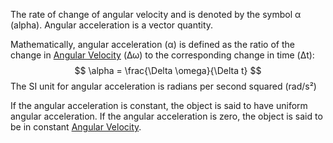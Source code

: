 The rate of change of angular velocity and is denoted by the symbol α (alpha). Angular acceleration is a vector quantity.

Mathematically, angular acceleration (α) is defined as the ratio of the change in [Angular Velocity](Jee/Physics/Circular%20Motion/Angular%20Variable/Angular%20Velocity.md)  (Δω) to the corresponding change in time (Δt):
$$
\alpha = \frac{\Delta \omega}{\Delta t}
$$
The SI unit for angular acceleration is radians per second squared (rad/s²)

If the angular acceleration is constant, the object is said to have uniform angular acceleration.
If the angular acceleration is zero, the object is said to be in constant [Angular Velocity](Jee/Physics/Circular%20Motion/Angular%20Variable/Angular%20Velocity.md).
